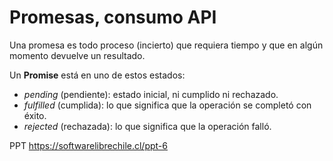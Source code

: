 
# Promesas, consumo API

Una promesa es todo proceso (incierto) que requiera tiempo y que en algún momento devuelve un resultado.

Un **Promise** está en uno de estos estados:

* *pending* (pendiente): estado inicial, ni cumplido ni rechazado.
* *fulfilled* (cumplida): lo que significa que la operación se completó con éxito.
* *rejected* (rechazada): lo que significa que la operación falló.


PPT
https://softwarelibrechile.cl/ppt-6